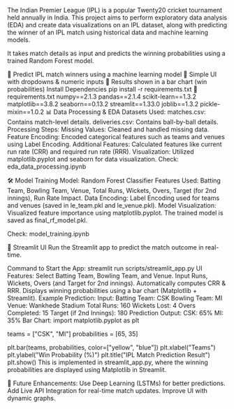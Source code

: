 The Indian Premier League (IPL) is a popular Twenty20 cricket tournament held annually in India. This project aims to perform exploratory data analysis (EDA) and create data visualizations on an IPL dataset, along with predicting the winner of an IPL match using historical data and machine learning models.

It takes match details as input and predicts the winning probabilities using a trained Random Forest model.

🔹 Predict IPL match winners using a machine learning model
🔹 Simple UI with dropdowns & numeric inputs
🔹 Results shown in a bar chart (win probabilities)
Install Dependencies
pip install -r requirements.txt
📜 requirements.txt
numpy==2.1.3
pandas==2.1.4
scikit-learn==1.3.2
matplotlib==3.8.2
seaborn==0.13.2
streamlit==1.33.0
joblib==1.3.2
pickle-mixin==1.0.2
📊 Data Processing & EDA
Datasets Used:
matches.csv: Contains match-level details.
deliveries.csv: Contains ball-by-ball details.
Processing Steps:
Missing Values: Cleaned and handled missing data.
Feature Encoding: Encoded categorical features such as teams and venues using Label Encoding.
Additional Features: Calculated features like current run rate (CRR) and required run rate (RRR).
Visualization: Utilized matplotlib.pyplot and seaborn for data visualization.
Check: eda_data_processing.ipynb

🛠 Model Training
Model: Random Forest Classifier
Features Used: Batting Team, Bowling Team, Venue, Total Runs, Wickets, Overs, Target (for 2nd innings), Run Rate Impact.
Data Encoding: Label Encoding used for teams and venues (saved in le_team.pkl and le_venue.pkl).
Model Visualization: Visualized feature importance using matplotlib.pyplot.
The trained model is saved as final_rf_model.pkl.

Check: model_training.ipynb

🎯 Streamlit UI
Run the Streamlit app to predict the match outcome in real-time.

Command to Start the App:
streamlit run scripts/streamlit_app.py
UI Features:
Select Batting Team, Bowling Team, and Venue.
Input Runs, Wickets, Overs (and Target for 2nd innings).
Automatically computes CRR & RRR.
Displays winning probabilities using a bar chart (Matplotlib + Streamlit).
Example Prediction:
Input:
Batting Team: CSK
Bowling Team: MI
Venue: Wankhede Stadium
Total Runs: 160
Wickets Lost: 4
Overs Completed: 15
Target (if 2nd Innings): 180
Prediction Output:
CSK: 65%
MI: 35%
Bar Chart:
import matplotlib.pyplot as plt

teams = ["CSK", "MI"]
probabilities = [65, 35]

plt.bar(teams, probabilities, color=["yellow", "blue"])
plt.xlabel("Teams")
plt.ylabel("Win Probability (%)")
plt.title("IPL Match Prediction Result")
plt.show()
This is implemented in streamlit_app.py, where the winning probabilities are displayed using Matplotlib in Streamlit.

📝 Future Enhancements:
Use Deep Learning (LSTMs) for better predictions.
Add Live API Integration for real-time match updates.
Improve UI with dynamic graphs.
